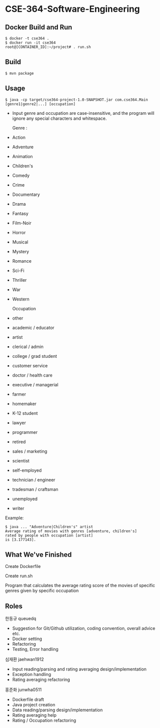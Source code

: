 # CSE-364-Software-Engineering

## Docker Build and Run

```
$ docker -t cse364 .
$ docker run -it cse364
root@[CONTAINER_ID]:~/project# . run.sh
```

## Build

```
$ mvn package
```

## Usage

```
$ java -cp target/cse364-project-1.0-SNAPSHOT.jar com.cse364.Main [genre1|genre2|...] [occupation]
```

- Input genre and occupation are case-insensitive, and the program will ignore any special characters and whitespace.

  Genre :
- Action
- Adventure
- Animation
- Children's
- Comedy
- Crime
- Documentary
- Drama
- Fantasy
- Film-Noir
- Horror
- Musical
- Mystery
- Romance
- Sci-Fi
- Thriller
- War
- Western

  Occupation
- other
- academic / educator
- artist
- clerical / admin
- college / grad student
- customer service
- doctor / health care
- executive / managerial
- farmer
- homemaker
- K-12 student
- lawyer
- programmer
- retired
- sales / marketing
- scientist
- self-employed
- technician / engineer
- tradesman / craftsman
- unemployed
- writer

Example:

```
$ java ... "Adventure|Children's" artist
Average rating of movies with genres [adventure, children's]
rated by people with occupation [artist]
is [3.177143].
```

## What We've Finished
Create Dockerfile

Create run.sh

Program that calculates the average rating score of the movies of specific genres given by specific occupation

## Roles

한동규 queuedq
- Suggestion for Git/Github utilization, coding convention, overall advice etc.
- Docker setting
- Refactoring
- Testing, Error handling

심재환 jaehwan1912
- Input reading/parsing and rating averaging design/implementation
- Exception handling
- Rating averaging refactoring

홍준화 junwha0511
- Dockerfile draft
- Java project creation
- Data reading/parsing design/implementation
- Rating averaging help
- Rating / Occupation refactoring
